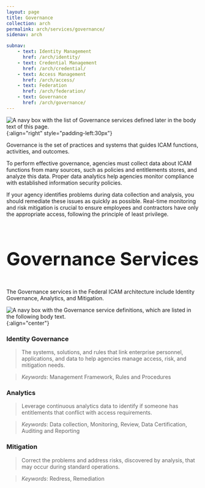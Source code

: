 ```yaml
---
layout: page
title: Governance
collection: arch
permalink: arch/services/governance/
sidenav: arch

subnav:
    - text: Identity Management
      href: /arch/identity/
    - text: Credential Management
      href: /arch/credential/
    - text: Access Management
      href: /arch/access/
    - text: Federation
      href: /arch/federation/
    - text: Governance
      href: /arch/governance/
---
```


![A navy box with the list of Governance services defined later in the body text of this page.]({{site.baseurl}}/assets/arch/services/GovernanceServices.png){:align="right" style="padding-left:30px"}

Governance is the set of practices and systems that guides ICAM functions, activities, and outcomes.

To perform effective governance, agencies must collect data about ICAM functions from many sources, such as policies and entitlements stores, and analyze this data. Proper data analytics help agencies monitor compliance with established information security policies. 

If your agency identifies problems during data collection and analysis, you should remediate these issues as quickly as possible. Real-time monitoring and risk mitigation is crucial to ensure employees and contractors have only the appropriate access, following the principle of least privilege.

<br>

<p style="font-size: 3rem; font-weight: 700;">Governance Services</p>

The Governance services in the Federal ICAM architecture include Identity Governance, Analytics, and Mitigation.

![A navy box with the Governance service definitions, which are listed in the following body text.]({{site.baseurl}}/assets/arch/services/GovernanceServiceDefinitions.png){:align="center"}

### Identity Governance

> The systems, solutions, and rules that link enterprise personnel, applications, and data to help agencies manage access, risk, and mitigation needs.

> *Keywords*: Management Framework, Rules and Procedures

### Analytics

> Leverage continuous analytics data to identify if someone has entitlements that conflict with access requirements.

> *Keywords*: Data collection, Monitoring, Review, Data Certification, Auditing and Reporting

### Mitigation

> Correct the problems and address risks, discovered by analysis, that may occur during standard operations.  

> *Keywords*: Redress, Remediation
